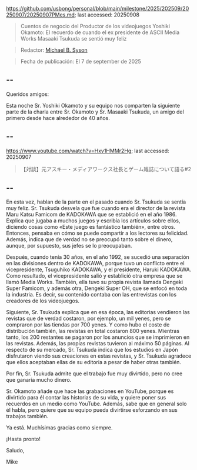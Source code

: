 https://github.com/usbong/personal/blob/main/milestone/2025/202509/20250907/20250907PMes.md; last accessed: 20250908

> Cuentos de negocio del Productor de los videojuegos Yoshiki Okamoto: El recuerdo de cuando el ex presidente de ASCII Media Works Masaaki Tsukuda se sentió muy feliz

> Redactor: [Michael B. Syson](https://www.linkedin.com/in/michaelsyson/)

> Fecha de publicación: El 7 de september de 2025

## --

Queridos amigos:

Esta noche Sr. Yoshiki Okamoto y su equipo nos comparten la siguiente parte de la charla entre Sr. Okamoto y Sr. Masaaki Tsukuda, un amigo del primero desde hace alrededor de 40 años.

## --

https://www.youtube.com/watch?v=Hxv1HMMr2Hg; last accessed: 20250907

> 【対談】元アスキー・メディアワークス社長とゲーム雑誌について語る#2 

## --

En esta vez, hablan de la parte en el pasado cuando Sr. Tsukuda se sentía muy feliz. Sr. Tsukuda desvela que fue cuando era el director de la revista Maru Katsu Famicom de KADOKAWA que se establició en el año 1986. Explica que jugaba a muchos juegos y escribía los artículos sobre ellos, diciendo cosas como «Este juego es fantástico también», entre otros. Entonces, pensaba en cómo se puede compartir a los lectores su felicidad. Además, indica que de verdad no se preocupó tanto sobre el dinero, aunque, por supuesto, sus jefes se lo preocupaban.

Después, cuando tenía 30 años, en el año 1992, se sucedió una separación en las divisiones dentro de KADOKAWA, porque tuvo un conflicto entre el vicepresidente, Tsuguhiko KADOKAWA, y el presidente, Haruki KADOKAWA. Como resultado, el vicepresidente salió y establició otra empresa que se llamó Media Works. También, ella tuvo su propia revista llamada Dengeki Super Famicom, y además otra, Dengeki Super OH, que se enfocó en toda la industria. Es decir, su contenido contaba con las entrevistas con los creadores de los videojuegos.

Siguiente, Sr. Tsukuda explica que en esa época, las editorias vendieron las revistas que de verdad costaron, por ejemplo, un mil yenes, pero se compraron por las tiendas por 700 yenes. Y como hubo el coste de distribución también, las revistas en total costaron 800 yenes. Mientras tanto, los 200 restantes se pagaron por los anuncios que se imprimieron en las revistas. Además, las propias revistas tuvieron al máximo 50 páginas. Al respecto de su mercado, Sr. Tsukuda indica que los estudios en Japón disfrutaron viendo sus creaciones en estas revistas, y Sr. Tsukuda agradece que ellos aceptaban ellas de su editoria a pesar de haber otras también.

Por fin, Sr. Tsukuda admite que el trabajo fue muy divirtido, pero no cree que ganaría mucho dinero. 

Sr. Okamoto añade que hace las grabaciones en YouTube, porque es divirtido para él contar las historias de su vida, y quiere poner sus recuerdos en un medio como YouTube. Además, sabe que en general solo él habla, pero quiere que su equipo pueda divirtirse esforzando en sus trabajos también.

Ya está. Muchísimas gracias como siempre.

¡Hasta pronto!

Saludo,

Mike